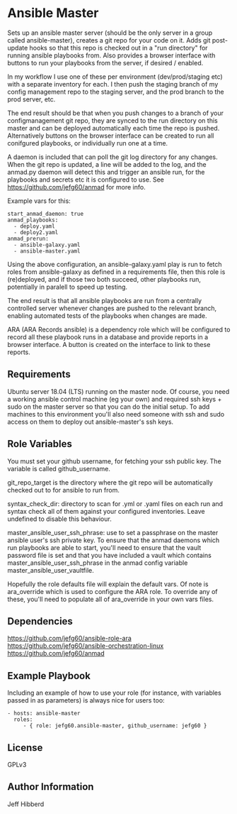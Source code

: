 Ansible Master
=========

Sets up an ansible master server (should be the only server in a group called ansible-master), creates a git repo for your code on it. Adds git post-update hooks so that this repo is checked out in a "run directory" for running ansible playbooks from. Also provides a browser interface with buttons to run your playbooks from the server, if desired / enabled.

In my workflow I use one of these per environment (dev/prod/staging etc) with a separate inventory for each. I then push the staging branch of my config management repo to the staging server, and the prod branch to the prod server, etc.

The end result should be that when you push changes to a branch of your configmanagement git repo, they are synced to the run directory on this master and can be deployed automatically each time the repo is pushed. Alternatively buttons on the browser interface can be created to run all conifgured playbooks, or individually run one at a time.

A daemon is included that can poll the git log directory for any changes. When the git repo is updated, a line will be added to the log, and the anmad.py daemon will detect this and trigger an ansible run, for the playbooks and secrets etc it is configured to use. See https://github.com/jefg60/anmad for more info.

Example vars for this:

```
start_anmad_daemon: true
anmad_playbooks:
  - deploy.yaml
  - deploy2.yaml
anmad_prerun:
  - ansible-galaxy.yaml
  - ansible-master.yaml
```

Using the above configuration, an ansible-galaxy.yaml play is run to fetch roles from ansible-galaxy as defined in a requirements file, then this role is (re)deployed, and if those two both succeed, other playbooks run, potentially in paralell to speed up testing.

The end result is that all ansible playbooks are run from a centrally controlled server whenever changes are pushed to the relevant branch, enabling automated tests of the playbooks when changes are made.

ARA (ARA Records ansible) is a dependency role which will be configured to record all these playbook runs in a database and provide reports in a browser interface. A button is created on the interface to link to these reports.

Requirements
------------

Ubuntu server 18.04 (LTS) running on the master node.
Of course, you need a working ansible control machine (eg your own) and required ssh keys + sudo on the master server so that you can do the initial setup. To add machines to this environment you'll also need someone with ssh and sudo access on them to deploy out ansible-master's ssh keys.

Role Variables
--------------

You must set your github username, for fetching your ssh public key. The variable is called github_username.

git_repo_target is the directory where the git repo will be automatically checked out to for ansible to run from.

syntax_check_dir: directory to scan for .yml or .yaml files on each run and syntax check all of them against your configured inventories. Leave undefined to disable this behaviour.

master_ansible_user_ssh_phrase: use to set a passphrase on the master ansible user's ssh private key. To ensure that the anmad daemons which run playbooks are able to start, you'll need to ensure that the vault password file is set and that you have included a vault which contains master_ansible_user_ssh_phrase in the anmad config variable master_ansible_user_vaultfile.

Hopefully the role defaults file will explain the default vars. Of note is ara_override which is used to configure the ARA role. To override any of these, you'll need to populate all of ara_override in your own vars files.

Dependencies
------------
https://github.com/jefg60/ansible-role-ara
https://github.com/jefg60/ansible-orchestration-linux
https://github.com/jefg60/anmad

Example Playbook
----------------

Including an example of how to use your role (for instance, with variables passed in as parameters) is always nice for users too:

    - hosts: ansible-master
      roles:
         - { role: jefg60.ansible-master, github_username: jefg60 }

License
-------

GPLv3

Author Information
------------------

Jeff Hibberd
